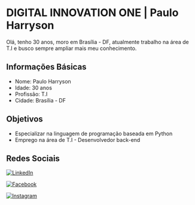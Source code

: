 # DIGITAL INNOVATION ONE | Paulo Harryson

Olá, tenho 30 anos, moro em Brasília - DF, atualmente trabalho na área de T.I e busco sempre ampliar mais meu conhecimento.

## Informações Básicas

- Nome: Paulo Harryson 
- Idade: 30 anos
- Profissão: T.I
- Cidade: Brasília - DF

## Objetivos
- Especializar na linguagem de programação baseada em Python
- Emprego na área de T.I - Desenvolvedor back-end

## Redes Sociais
[![LinkedIn](https://img.shields.io/badge/LinkedIn-000?style=for-the-badge&logo=linkedin&logoColor=0E76A8)](https://www.linkedin.com/in/paulo-harryson-barbosa-ventura-8a0350124)

[![Facebook](https://img.shields.io/badge/Facebook-000?style=for-the-badge&logo=facebook)](https://www.facebook.com/paulo.harryson/)

[![Instagram](https://img.shields.io/badge/Instagram-000?style=for-the-badge&logo=instagram)](https://www.instagram.com/harry50n/)